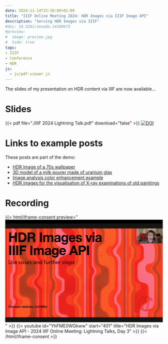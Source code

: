 ```yaml
---
date: 2024-11-14T15:30:00+01:00
title: "IIIF Online Meeting 2024: HDR Images via IIIF Image API"
description: "Serving HDR Images via IIIF"
#doi: 10.5281/zenodo.14168673
#preview:
#  image: preview.jpg
#  hide: true
tags:
- IIIF
- Conference
- HDR
js:
  - js/pdf-viewer.js
---
```


The slides of my presentation on HDR content via IIIF are now available...

<!--more-->

# Slides

{{< pdf file="./IIIF 2024 Lightning Talk.pdf" download="false" >}}
[![DOI](https://zenodo.org/badge/DOI/10.5281/zenodo.14168673.svg)](https://doi.org/10.5281/zenodo.14168673)

# Links to example posts

These posts are part of the demo:

* [HDR Image of a 70s wallpaper](https://christianmahnke.de/en/post/hdr-iiif/)
* [3D model of a milk pourer made of uranium glas](https://christianmahnke.de/en/post/uv-photogrammetry/)
* [Image analysis color enhancement example](https://christianmahnke.de/en/post/hdr-image-analysis/)
* [HDR images for the visualisation of X-ray examinations of old paintings](https://christianmahnke.de/en/post/hdr-radiography-visualisation/)

# Recording

{{< html/iframe-consent preview="<img class='video-preview' src='preview.jpg' alt='Vorschau'>" >}}
    {{< youtube id="YhFME0WGkww" start="401" title="HDR Images via Image API - 2024 IIIF Online Meeting: Lightning Talks, Day 3" >}}
{{< /html/iframe-consent >}}
